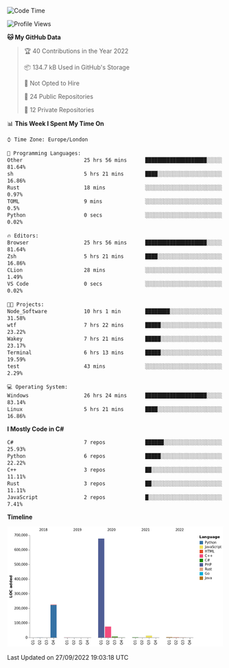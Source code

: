 <!--START_SECTION:waka-->
![Code Time](http://img.shields.io/badge/Code%20Time-265%20hrs%2043%20mins-blue)

![Profile Views](http://img.shields.io/badge/Profile%20Views-12-blue)

**🐱 My GitHub Data** 

> 🏆 40 Contributions in the Year 2022
 > 
> 📦 134.7 kB Used in GitHub's Storage 
 > 
> 🚫 Not Opted to Hire
 > 
> 📜 24 Public Repositories 
 > 
> 🔑 12 Private Repositories  
 > 
📊 **This Week I Spent My Time On** 

```text
⌚︎ Time Zone: Europe/London

💬 Programming Languages: 
Other                    25 hrs 56 mins      ████████████████████░░░░░   81.64% 
sh                       5 hrs 21 mins       ████░░░░░░░░░░░░░░░░░░░░░   16.86% 
Rust                     18 mins             ░░░░░░░░░░░░░░░░░░░░░░░░░   0.97% 
TOML                     9 mins              ░░░░░░░░░░░░░░░░░░░░░░░░░   0.5% 
Python                   0 secs              ░░░░░░░░░░░░░░░░░░░░░░░░░   0.02%

🔥 Editors: 
Browser                  25 hrs 56 mins      ████████████████████░░░░░   81.64% 
Zsh                      5 hrs 21 mins       ████░░░░░░░░░░░░░░░░░░░░░   16.86% 
CLion                    28 mins             ░░░░░░░░░░░░░░░░░░░░░░░░░   1.49% 
VS Code                  0 secs              ░░░░░░░░░░░░░░░░░░░░░░░░░   0.02%

🐱‍💻 Projects: 
Node_Software            10 hrs 1 min        ████████░░░░░░░░░░░░░░░░░   31.58% 
wtf                      7 hrs 22 mins       █████░░░░░░░░░░░░░░░░░░░░   23.22% 
Wakey                    7 hrs 21 mins       █████░░░░░░░░░░░░░░░░░░░░   23.17% 
Terminal                 6 hrs 13 mins       █████░░░░░░░░░░░░░░░░░░░░   19.59% 
test                     43 mins             ░░░░░░░░░░░░░░░░░░░░░░░░░   2.29%

💻 Operating System: 
Windows                  26 hrs 24 mins      ████████████████████░░░░░   83.14% 
Linux                    5 hrs 21 mins       ████░░░░░░░░░░░░░░░░░░░░░   16.86%

```

**I Mostly Code in C#** 

```text
C#                       7 repos             ██████░░░░░░░░░░░░░░░░░░░   25.93% 
Python                   6 repos             █████░░░░░░░░░░░░░░░░░░░░   22.22% 
C++                      3 repos             ██░░░░░░░░░░░░░░░░░░░░░░░   11.11% 
Rust                     3 repos             ██░░░░░░░░░░░░░░░░░░░░░░░   11.11% 
JavaScript               2 repos             █░░░░░░░░░░░░░░░░░░░░░░░░   7.41%

```


**Timeline**

![Chart not found](https://raw.githubusercontent.com/Jirubizu/Jirubizu/master/charts/bar_graph.png) 


 Last Updated on 27/09/2022 19:03:18 UTC
<!--END_SECTION:waka-->